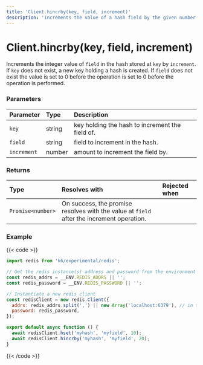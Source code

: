 ```yaml
---
title: 'Client.hincrby(key, field, increment)'
description: 'Increments the value of a hash field by the given number.'
---
```


# Client.hincrby(key, field, increment)

Increments the integer value of `field` in the hash stored at `key` by `increment`. If `key` does not exist, a new key holding a hash is created. If `field` does not exist the value is set to 0 before the operation is set to 0 before the operation is performed.

### Parameters

| Parameter   | Type   | Description                                     |
| :---------- | :----- | :---------------------------------------------- |
| `key`       | string | key holding the hash to increment the field of. |
| `field`     | string | field to increment in the hash.                 |
| `increment` | number | amount to increment the field by.               |

### Returns

| Type              | Resolves with                                                                             | Rejected when |
| :---------------- | :---------------------------------------------------------------------------------------- | :------------ |
| `Promise<number>` | On success, the promise resolves with the value at `field` after the increment operation. |               |

### Example

{{< code >}}

```javascript
import redis from 'k6/experimental/redis';

// Get the redis instance(s) address and password from the environment
const redis_addrs = __ENV.REDIS_ADDRS || '';
const redis_password = __ENV.REDIS_PASSWORD || '';

// Instantiate a new redis client
const redisClient = new redis.Client({
  addrs: redis_addrs.split(',') || new Array('localhost:6379'), // in the form of 'host:port', separated by commas
  password: redis_password,
});

export default async function () {
  await redisClient.hset('myhash', 'myfield', 10);
  await redisClient.hincrby('myhash', 'myfield', 20);
}
```

{{< /code >}}
